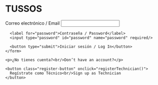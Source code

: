 <!DOCTYPE html>
<html lang="es">
<head>
  <meta charset="UTF-8" />
  <meta name="viewport" content="width=device-width, initial-scale=1.0"/>
  <title>TUSSOS Login</title>
  <link rel="stylesheet" href="styles.css"/>
</head>
<body>
  <div class="container">
    <h1>TUSSOS</h1>
    <form id="loginForm">
      <label for="email">Correo electrónico / Email</label>
      <input type="email" id="email" name="email" required/>

      <label for="password">Contraseña / Password</label>
      <input type="password" id="password" name="password" required/>

      <button type="submit">Iniciar sesión / Log In</button>
    </form>

    <p>¿No tienes cuenta?<br/>Don’t have an account?</p>

    <button class="register-button" onclick="registerTechnician()">
      Regístrate como Técnico<br/>Sign up as Technician
    </button>
  </div>

  <script src="script.js"></script>
</body>
</html>
